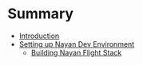# Summary

* [Introduction](README.md)
* [Setting up Nayan Dev Environment](setting-up-nayan-dev-environment.md)
    * [Building Nayan Flight Stack](building-nayan-flight-stack.md)

